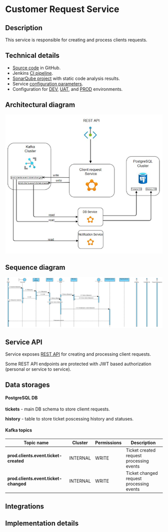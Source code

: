 # Customer Request Service
## Description
This service is responsible for creating and process clients requests.

## Technical details

- [Source code](https://github.com/maximmchub/springbootcourse/) in GitHub.
- Jenkins [CI pipeline](https://jenkins.devops.aval:8443/job/BASS/job/svc_333/).
- [SonarQube project](http://sonar.devops.aval:9003/dashboard?id=bass_471) with static code analysis results.
- Service [configuration parameters](https://github.com/maximmchub/springbootcourse/blob/master/src/main/resources/application.yaml).
- Configuration for [DEV](), [UAT](), and [PROD]() environments.

## Architectural diagram

![Architectural diagram](./doc/customer-request-service.JPG)

## Sequence diagram
![Sequence diagram](doc/sequence-diagramm.JPG)

## Service API

Service exposes [REST API](https://editor.swagger.io/?_ga=2.40922853.672648488.1640770285-1123841614.1594292781) for creating and processing client requests.

Some REST API endpoints are protected with JWT based authorization (personal or service to service).

## Data storages

#### PostgreSQL DB

**tickets** - main DB schema to store cliemt requests.

**history** - table to store ticket poscessing history and statuses.

#### Kafka topics

| Topic name | Cluster | Permissions | Description |
| ---------- | ------- | ----------- | ----------- |
| **prod.clients.event.ticket-created** | INTERNAL | WRITE | Ticket created request processing events |
| **prod.clients.event.ticket-changed** | INTERNAL | WRITE | Ticket changed request processing events |

## Integrations

## Implementation details

